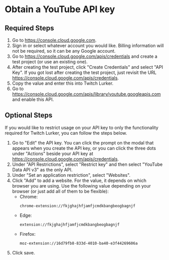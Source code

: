 # Obtain a YouTube API key

## Required Steps

1. Go to https://console.cloud.google.com.
1. Sign in or select whatever account you would like. Billing information will not be required, so it can be any Google account.
1. Go to https://console.cloud.google.com/apis/credentials and create a test project (or use an existing one).
1. After creating the test project, click "Create Credentials" and select "API Key". If you got lost after creating the test project, just revisit the URL https://console.cloud.google.com/apis/credentials.
1. Copy the value and enter this into Twitch Lurker.
1. Go to https://console.cloud.google.com/apis/library/youtube.googleapis.com and enable this API.

## Optional Steps

If you would like to restrict usage on your API key to only the functionality required for Twitch Lurker, you can follow the steps below.

1. Go to "Edit" the API key. You can click the prompt on the modal that appears when you create the API key, or you can click the three dots under "Actions" beside your API key at https://console.cloud.google.com/apis/credentials.
1. Under "API Restrictions", select "Restrict key" and then select "YouTube Data API v3" as the only API.
1. Under "Set an application restriction", select "Websites".
1. Click "Add" to add a website. For the value, it depends on which browser you are using. Use the following value depending on your browser (or just add all of them to be flexible):
    - Chrome:
      ```
      chrome-extension://fkjghajhfjamfjcmdkbangbeogbagnjf
      ```
    - Edge:
      ```
      extension://fkjghajhfjamfjcmdkbangbeogbagnjf
      ```
    - Firefox:
      ```
      moz-extension://16d79fb8-833d-4010-ba40-e3f44269606a
      ```
1. Click save.
